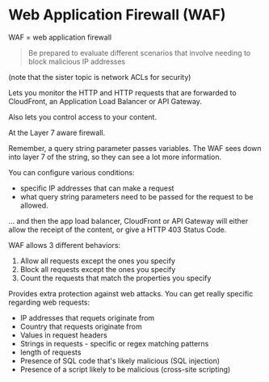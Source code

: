 # Web Application Firewall (WAF)
WAF = web application firewall 

> Be prepared to evaluate different scenarios that involve needing to block malicious IP addresses

(note that the sister topic is network ACLs for security)

Lets you monitor the HTTP and HTTP requests that are forwarded to CloudFront, an Application Load Balancer or API Gateway.

Also lets you control access to your content.

At the Layer 7 aware firewall. 

Remember, a query string parameter passes variables. The WAF sees down into layer 7 of the string, so they can see a lot more information. 

You can configure various conditions:
* specific IP addresses that can make a request
* what query string parameters need to be passed for the request to be allowed. 

... and then the app load balancer, CloudFront or API Gateway will either allow the receipt of the content, or give a HTTP 403 Status Code.

WAF allows 3 different behaviors:
1. Allow all requests except the ones you specify
2. Block all requests except the ones you specify
3. Count the requests that match the properties you specify

Provides extra protection against web attacks. You can get really specific regarding web requests:
* IP addresses that requets originate from
* Country that requests originate from
* Values in request headers
* Strings in requests - specific or regex matching patterns
* length of requests
* Presence of SQL code that's likely malicious (SQL injection)
* Presence of a script likely to be malicious (cross-site scripting)